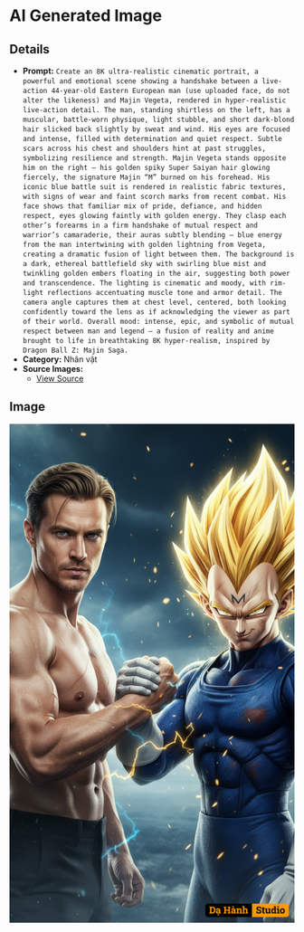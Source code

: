 # AI Generated Image

## Details
- **Prompt:** `Create an 8K ultra-realistic cinematic portrait, a powerful and emotional scene showing a handshake between a live-action 44-year-old Eastern European man (use uploaded face, do not alter the likeness) and Majin Vegeta, rendered in hyper-realistic live-action detail.
The man, standing shirtless on the left, has a muscular, battle-worn physique, light stubble, and short dark-blond hair slicked back slightly by sweat and wind. His eyes are focused and intense, filled with determination and quiet respect. Subtle scars across his chest and shoulders hint at past struggles, symbolizing resilience and strength.
Majin Vegeta stands opposite him on the right — his golden spiky Super Saiyan hair glowing fiercely, the signature Majin “M” burned on his forehead. His iconic blue battle suit is rendered in realistic fabric textures, with signs of wear and faint scorch marks from recent combat. His face shows that familiar mix of pride, defiance, and hidden respect, eyes glowing faintly with golden energy.
They clasp each other’s forearms in a firm handshake of mutual respect and warrior’s camaraderie, their auras subtly blending — blue energy from the man intertwining with golden lightning from Vegeta, creating a dramatic fusion of light between them.
The background is a dark, ethereal battlefield sky with swirling blue mist and twinkling golden embers floating in the air, suggesting both power and transcendence. The lighting is cinematic and moody, with rim-light reflections accentuating muscle tone and armor detail. The camera angle captures them at chest level, centered, both looking confidently toward the lens as if acknowledging the viewer as part of their world.
Overall mood: intense, epic, and symbolic of mutual respect between man and legend — a fusion of reality and anime brought to life in breathtaking 8K hyper-realism, inspired by Dragon Ball Z: Majin Saga.`
- **Category:** Nhân vật
- **Source Images:**
  - [View Source](https://raw.githubusercontent.com/lenzcomvth/Somethings/main/Models/Male/Male.png)

## Image
![AI Generated Image](./image-2025-10-15T05-31-51-893Z-pn350.png)